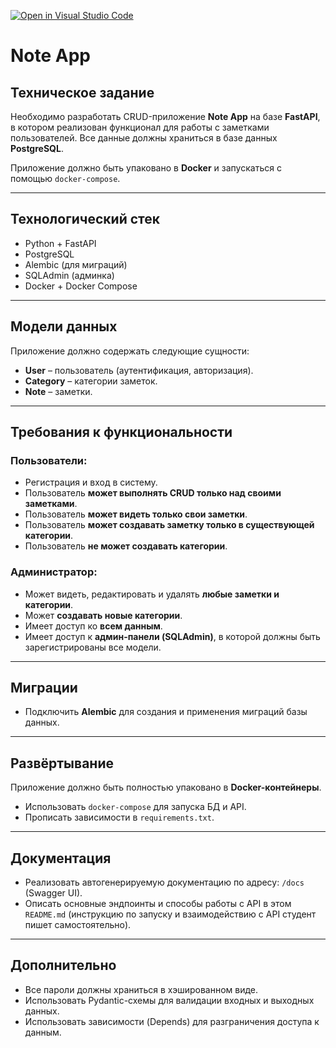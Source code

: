 [![Open in Visual Studio Code](https://classroom.github.com/assets/open-in-vscode-2e0aaae1b6195c2367325f4f02e2d04e9abb55f0b24a779b69b11b9e10269abc.svg)](https://classroom.github.com/online_ide?assignment_repo_id=20046107&assignment_repo_type=AssignmentRepo)
# Note App

## Техническое задание

Необходимо разработать CRUD-приложение **Note App** на базе **FastAPI**, в котором реализован функционал для работы с заметками пользователей. Все данные должны храниться в базе данных **PostgreSQL**. 

Приложение должно быть упаковано в **Docker** и запускаться с помощью `docker-compose`.

---

## Технологический стек

- Python + FastAPI
- PostgreSQL
- Alembic (для миграций)
- SQLAdmin (админка)
- Docker + Docker Compose

---

## Модели данных

Приложение должно содержать следующие сущности:

- **User** – пользователь (аутентификация, авторизация).
- **Category** – категории заметок.
- **Note** – заметки.

---

## Требования к функциональности

### Пользователи:
- Регистрация и вход в систему.
- Пользователь **может выполнять CRUD только над своими заметками**.
- Пользователь **может видеть только свои заметки**.
- Пользователь **может создавать заметку только в существующей категории**.
- Пользователь **не может создавать категории**.

### Администратор:
- Может видеть, редактировать и удалять **любые заметки и категории**.
- Может **создавать новые категории**.
- Имеет доступ ко **всем данным**.
- Имеет доступ к **админ-панели (SQLAdmin)**, в которой должны быть зарегистрированы все модели.

---

## Миграции

- Подключить **Alembic** для создания и применения миграций базы данных.

---

## Развёртывание

Приложение должно быть полностью упаковано в **Docker-контейнеры**.
- Использовать `docker-compose` для запуска БД и API.
- Прописать зависимости в `requirements.txt`.

---

## Документация

- Реализовать автогенерируемую документацию по адресу: `/docs` (Swagger UI).
- Описать основные эндпоинты и способы работы с API в этом `README.md` (инструкцию по запуску и взаимодействию с API студент пишет самостоятельно).

---

## Дополнительно

- Все пароли должны храниться в хэшированном виде.
- Использовать Pydantic-схемы для валидации входных и выходных данных.
- Использовать зависимости (Depends) для разграничения доступа к данным.

